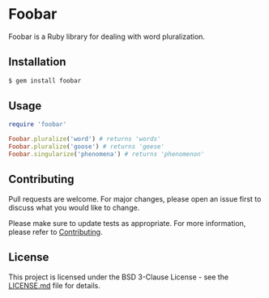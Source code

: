 # Foobar

Foobar is a Ruby library for dealing with word pluralization.

## Installation

```bash
$ gem install foobar
```

## Usage

```ruby
require 'foobar'

Foobar.pluralize('word') # returns 'words'
Foobar.pluralize('goose') # returns 'geese'
Foobar.singularize('phenomena') # returns 'phenomenon'
```

## Contributing

Pull requests are welcome. For major changes, please open an issue first to discuss what you would
like to change.

Please make sure to update tests as appropriate. For more information, please refer to
[Contributing](CONTRIBUTING.md).

## License

This project is licensed under the BSD 3-Clause License - see the [LICENSE.md](LICENSE.md) file for
details.
